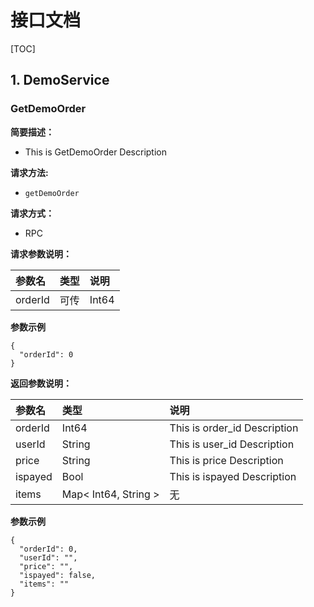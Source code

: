 
# 接口文档

[TOC]


## 1. DemoService
    

    

### GetDemoOrder   
   
**简要描述：**

- This is GetDemoOrder Description

**请求方法:**
- ` getDemoOrder `

**请求方式：**
- RPC


**请求参数说明：**

|参数名|类型|说明|
|:---|:---|:---|
|orderId|可传|Int64|0|This is GetDemoOrderRequest Description|



**参数示例**

```
{
  "orderId": 0
}
```
    


**返回参数说明：**

|参数名|类型|说明|
|:---|:---|:---|
|orderId|Int64|This is order_id Description|
|userId|String|This is user_id Description|
|price|String|This is price Description|
|ispayed|Bool|This is ispayed Description|
|items|Map< Int64, String >|无|



**参数示例**

```
{
  "orderId": 0,
  "userId": "",
  "price": "",
  "ispayed": false,
  "items": ""
}
```
    

    
    
    